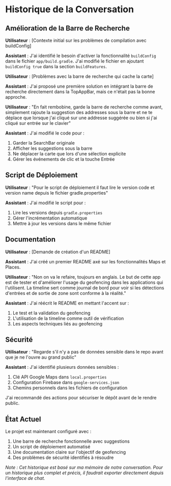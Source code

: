 # Historique de la Conversation

## Amélioration de la Barre de Recherche

**Utilisateur** : [Contexte initial sur les problèmes de compilation avec buildConfig]

**Assistant** : J'ai identifié le besoin d'activer la fonctionnalité `buildConfig` dans le fichier `app/build.gradle`. J'ai modifié le fichier en ajoutant `buildConfig true` dans la section `buildFeatures`.

**Utilisateur** : [Problèmes avec la barre de recherche qui cache la carte]

**Assistant** : J'ai proposé une première solution en intégrant la barre de recherche directement dans la TopAppBar, mais ce n'était pas la bonne approche.

**Utilisateur** : "En fait rembobine, garde la barre de recherche comme avant, simplement rajoute la suggestion des addresses sous la barre et ne te déplace que lorsque j'ai cliqué sur une addresse suggérée ou bien si j'ai cliqué sur entrée sur le clavier"

**Assistant** : J'ai modifié le code pour :
1. Garder la SearchBar originale
2. Afficher les suggestions sous la barre
3. Ne déplacer la carte que lors d'une sélection explicite
4. Gérer les événements de clic et la touche Entrée

## Script de Déploiement

**Utilisateur** : "Pour le script de déploiement il faut lire le version code et version name depuis le fichier gradle.properties"

**Assistant** : J'ai modifié le script pour :
1. Lire les versions depuis `gradle.properties`
2. Gérer l'incrémentation automatique
3. Mettre à jour les versions dans le même fichier

## Documentation

**Utilisateur** : [Demande de création d'un README]

**Assistant** : J'ai créé un premier README axé sur les fonctionnalités Maps et Places.

**Utilisateur** : "Non on va le refaire, toujours en anglais. Le but de cette app est de tester et d'améliorer l'usage du geofencing dans les applications qui l'utilisent. La timeline sert comme journal de bord pour voir si les détections d'entrées et de sortie de zone sont conforme à la réalité."

**Assistant** : J'ai réécrit le README en mettant l'accent sur :
1. Le test et la validation du geofencing
2. L'utilisation de la timeline comme outil de vérification
3. Les aspects techniques liés au geofencing

## Sécurité

**Utilisateur** : "Regarde s'il n'y a pas de données sensible dans le repo avant que je ne l'ouvre au grand public"

**Assistant** : J'ai identifié plusieurs données sensibles :
1. Clé API Google Maps dans `local.properties`
2. Configuration Firebase dans `google-services.json`
3. Chemins personnels dans les fichiers de configuration

J'ai recommandé des actions pour sécuriser le dépôt avant de le rendre public.

## État Actuel

Le projet est maintenant configuré avec :
1. Une barre de recherche fonctionnelle avec suggestions
2. Un script de déploiement automatisé
3. Une documentation claire sur l'objectif de geofencing
4. Des problèmes de sécurité identifiés à résoudre

*Note : Cet historique est basé sur ma mémoire de notre conversation. Pour un historique plus complet et précis, il faudrait exporter directement depuis l'interface de chat.* 
